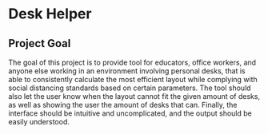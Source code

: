 # Desk Helper
## Project Goal
The goal of this project is to provide tool for educators, office workers, and anyone else working in an environment involving personal desks, that is able to consistently calculate the most efficient layout while complying with social distancing standards based on certain parameters. The tool should also let the user know when the layout cannot fit the given amount of desks, as well as showing the user the amount of desks that can. Finally, the interface should be intuitive and uncomplicated, and the output should be easily understood.
